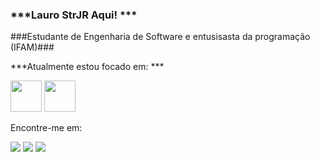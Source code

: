 ### ***Lauro StrJR Aqui! ***
###Estudante de Engenharia de Software e entusisasta da programação (IFAM)###

***Atualmente estou focado em: ***
<div style="display: inline">
  <img width='50' height='50' src="https://cdn.jsdelivr.net/gh/devicons/devicon@latest/icons/python/python-original.svg" />
  <img width='50 height='50 src="https://cdn.jsdelivr.net/gh/devicons/devicon@latest/icons/azuresqldatabase/azuresqldatabase-original.svg" />
</div>

Encontre-me em: 

<a href="https://www.linkedin.com/feed/?trk=guest_homepage-basic_google-one-tap-submit"><img src="https://img.shields.io/badge/linkedin-%230077B5.svg?style=for-the-badge&logo=linkedin&logoColor=white"></a>
<a href="https://mailto:laurostrjr@gmail.com"><img src="https://img.shields.io/badge/Gmail-D14836?style=for-the-badge&logo=gmail&logoColor=white"></a>
<a href="https://www.instagram.com/"><img src="https://img.shields.io/badge/Instagram-%23E4405F.svg?style=for-the-badge&logo=Instagram&logoColor=white"></a>




